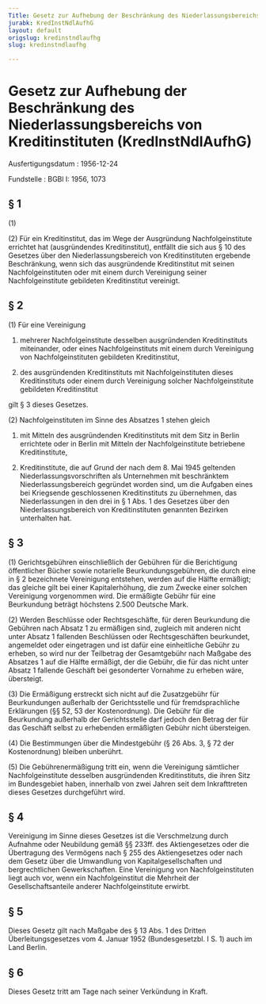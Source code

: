 ```yaml
---
Title: Gesetz zur Aufhebung der Beschränkung des Niederlassungsbereichs von Kreditinstituten
jurabk: KredInstNdlAufhG
layout: default
origslug: kredinstndlaufhg
slug: kredinstndlaufhg

---
```


# Gesetz zur Aufhebung der Beschränkung des Niederlassungsbereichs von Kreditinstituten (KredInstNdlAufhG)

Ausfertigungsdatum
:   1956-12-24

Fundstelle
:   BGBl I: 1956, 1073



## § 1

(1)

(2) Für ein Kreditinstitut, das im Wege der Ausgründung
Nachfolgeinstitute errichtet hat (ausgründendes Kreditinstitut),
entfällt die sich aus § 10 des Gesetzes über den Niederlassungsbereich
von Kreditinstituten ergebende Beschränkung, wenn sich das
ausgründende Kreditinstitut mit seinen Nachfolgeinstituten oder mit
einem durch Vereinigung seiner Nachfolgeinstitute gebildeten
Kreditinstitut vereinigt.


## § 2

(1) Für eine Vereinigung

1.  mehrerer Nachfolgeinstitute desselben ausgründenden Kreditinstituts
    miteinander, oder eines Nachfolgeinstituts mit einem durch Vereinigung
    von Nachfolgeinstituten gebildeten Kreditinstitut,


2.  des ausgründenden Kreditinstituts mit Nachfolgeinstituten dieses
    Kreditinstituts oder einem durch Vereinigung solcher
    Nachfolgeinstitute gebildeten Kreditinstitut



gilt § 3 dieses Gesetzes.

(2) Nachfolgeinstituten im Sinne des Absatzes 1 stehen gleich

1.  mit Mitteln des ausgründenden Kreditinstituts mit dem Sitz in Berlin
    errichtete oder in Berlin mit Mitteln der Nachfolgeinstitute
    betriebene Kreditinstitute,


2.  Kreditinstitute, die auf Grund der nach dem 8. Mai 1945 geltenden
    Niederlassungsvorschriften als Unternehmen mit beschränktem
    Niederlassungsbereich gegründet worden sind, um die Aufgaben eines bei
    Kriegsende geschlossenen Kreditinstituts zu übernehmen, das
    Niederlassungen in den drei in § 1 Abs. 1 des Gesetzes über den
    Niederlassungsbereich von Kreditinstituten genannten Bezirken
    unterhalten hat.





## § 3

(1) Gerichtsgebühren einschließlich der Gebühren für die Berichtigung
öffentlicher Bücher sowie notarielle Beurkundungsgebühren, die durch
eine in § 2 bezeichnete Vereinigung entstehen, werden auf die Hälfte
ermäßigt; das gleiche gilt bei einer Kapitalerhöhung, die zum Zwecke
einer solchen Vereinigung vorgenommen wird. Die ermäßigte Gebühr für
eine Beurkundung beträgt höchstens 2.500 Deutsche Mark.

(2) Werden Beschlüsse oder Rechtsgeschäfte, für deren Beurkundung die
Gebühren nach Absatz 1 zu ermäßigen sind, zugleich mit anderen nicht
unter Absatz 1 fallenden Beschlüssen oder Rechtsgeschäften beurkundet,
angemeldet oder eingetragen und ist dafür eine einheitliche Gebühr zu
erheben, so wird nur der Teilbetrag der Gesamtgebühr nach Maßgabe des
Absatzes 1 auf die Hälfte ermäßigt, der die Gebühr, die für das nicht
unter Absatz 1 fallende Geschäft bei gesonderter Vornahme zu erheben
wäre, übersteigt.

(3) Die Ermäßigung erstreckt sich nicht auf die Zusatzgebühr für
Beurkundungen außerhalb der Gerichtsstelle und für fremdsprachliche
Erklärungen
(§§ 52, 53 der Kostenordnung).              Die Gebühr für die
Beurkundung außerhalb der Gerichtsstelle darf jedoch den Betrag der
für das Geschäft selbst zu erhebenden ermäßigten Gebühr nicht
übersteigen.

(4) Die Bestimmungen über die Mindestgebühr
(§ 26 Abs. 3, § 72 der Kostenordnung)              bleiben unberührt.

(5) Die Gebührenermäßigung tritt ein, wenn die Vereinigung sämtlicher
Nachfolgeinstitute desselben ausgründenden Kreditinstituts, die ihren
Sitz im Bundesgebiet haben, innerhalb von zwei Jahren seit dem
Inkrafttreten dieses Gesetzes durchgeführt wird.


## § 4

Vereinigung im Sinne dieses Gesetzes ist die Verschmelzung durch
Aufnahme oder Neubildung gemäß
§§ 233ff.              des Aktiengesetzes oder die Übertragung des
Vermögens nach
§ 255              des Aktiengesetzes oder nach dem Gesetz über die
Umwandlung von Kapitalgesellschaften und bergrechtlichen
Gewerkschaften. Eine Vereinigung von Nachfolgeinstituten liegt auch
vor, wenn ein Nachfolgeinstitut die Mehrheit der Gesellschaftsanteile
anderer Nachfolgeinstitute erwirbt.


## § 5

Dieses Gesetz gilt nach Maßgabe des § 13 Abs. 1 des Dritten
Überleitungsgesetzes vom 4. Januar 1952 (Bundesgesetzbl. I S. 1) auch
im Land Berlin.


## § 6

Dieses Gesetz tritt am Tage nach seiner Verkündung in Kraft.

